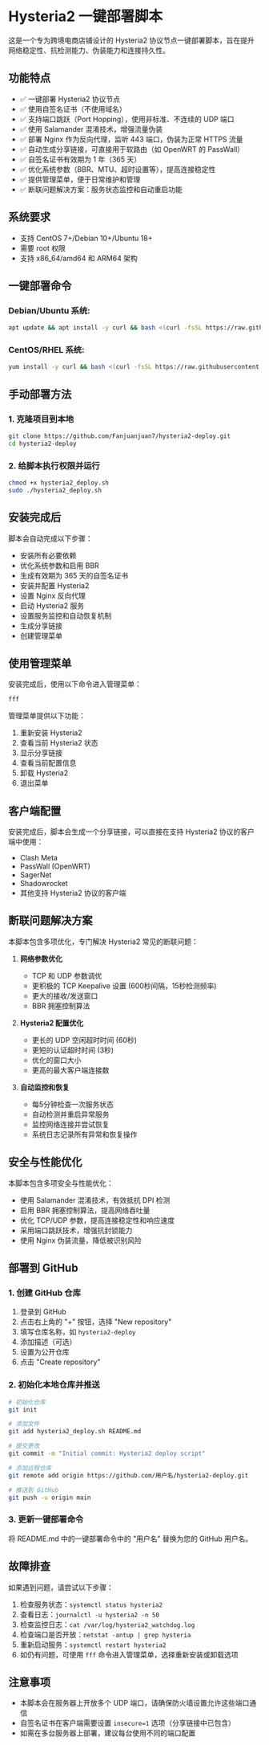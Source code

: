 # Hysteria2 一键部署脚本

这是一个专为跨境电商店铺设计的 Hysteria2 协议节点一键部署脚本，旨在提升网络稳定性、抗检测能力、伪装能力和连接持久性。

## 功能特点

- ✅ 一键部署 Hysteria2 协议节点
- ✅ 使用自签名证书（不使用域名）
- ✅ 支持端口跳跃（Port Hopping），使用非标准、不连续的 UDP 端口
- ✅ 使用 Salamander 混淆技术，增强流量伪装
- ✅ 部署 Nginx 作为反向代理，监听 443 端口，伪装为正常 HTTPS 流量
- ✅ 自动生成分享链接，可直接用于软路由（如 OpenWRT 的 PassWall）
- ✅ 自签名证书有效期为 1 年（365 天）
- ✅ 优化系统参数（BBR、MTU、超时设置等），提高连接稳定性
- ✅ 提供管理菜单，便于日常维护和管理
- ✅ 断联问题解决方案：服务状态监控和自动重启功能

## 系统要求

- 支持 CentOS 7+/Debian 10+/Ubuntu 18+
- 需要 root 权限
- 支持 x86_64/amd64 和 ARM64 架构

## 一键部署命令

### Debian/Ubuntu 系统:

```bash
apt update && apt install -y curl && bash <(curl -fsSL https://raw.githubusercontent.com/Fanjuanjuan7/hysteria2-deploy/main/hysteria2_deploy.sh)
```

### CentOS/RHEL 系统:

```bash
yum install -y curl && bash <(curl -fsSL https://raw.githubusercontent.com/Fanjuanjuan7/hysteria2-deploy/main/hysteria2_deploy.sh)
```

## 手动部署方法

### 1. 克隆项目到本地

```bash
git clone https://github.com/Fanjuanjuan7/hysteria2-deploy.git
cd hysteria2-deploy
```

### 2. 给脚本执行权限并运行

```bash
chmod +x hysteria2_deploy.sh
sudo ./hysteria2_deploy.sh
```

## 安装完成后

脚本会自动完成以下步骤：
- 安装所有必要依赖
- 优化系统参数和启用 BBR
- 生成有效期为 365 天的自签名证书
- 安装并配置 Hysteria2
- 设置 Nginx 反向代理
- 启动 Hysteria2 服务
- 设置服务监控和自动恢复机制
- 生成分享链接
- 创建管理菜单

## 使用管理菜单

安装完成后，使用以下命令进入管理菜单：

```bash
fff
```

管理菜单提供以下功能：
1. 重新安装 Hysteria2
2. 查看当前 Hysteria2 状态
3. 显示分享链接
4. 查看当前配置信息
5. 卸载 Hysteria2
0. 退出菜单

## 客户端配置

安装完成后，脚本会生成一个分享链接，可以直接在支持 Hysteria2 协议的客户端中使用：

- Clash Meta
- PassWall (OpenWRT)
- SagerNet
- Shadowrocket
- 其他支持 Hysteria2 协议的客户端

## 断联问题解决方案

本脚本包含多项优化，专门解决 Hysteria2 常见的断联问题：

1. **网络参数优化**
   - TCP 和 UDP 参数调优
   - 更积极的 TCP Keepalive 设置 (600秒间隔，15秒检测频率)
   - 更大的接收/发送窗口
   - BBR 拥塞控制算法

2. **Hysteria2 配置优化**
   - 更长的 UDP 空闲超时时间 (60秒)
   - 更短的认证超时时间 (3秒)
   - 优化的窗口大小
   - 更高的最大客户端连接数

3. **自动监控和恢复**
   - 每5分钟检查一次服务状态
   - 自动检测并重启异常服务
   - 监控网络连接并尝试恢复
   - 系统日志记录所有异常和恢复操作

## 安全与性能优化

本脚本包含多项安全与性能优化：

- 使用 Salamander 混淆技术，有效抵抗 DPI 检测
- 启用 BBR 拥塞控制算法，提高网络吞吐量
- 优化 TCP/UDP 参数，提高连接稳定性和响应速度
- 采用端口跳跃技术，增强抗封锁能力
- 使用 Nginx 伪装流量，降低被识别风险

## 部署到 GitHub

### 1. 创建 GitHub 仓库

1. 登录到 GitHub
2. 点击右上角的 "+" 按钮，选择 "New repository"
3. 填写仓库名称，如 `hysteria2-deploy`
4. 添加描述（可选）
5. 设置为公开仓库
6. 点击 "Create repository"

### 2. 初始化本地仓库并推送

```bash
# 初始化仓库
git init

# 添加文件
git add hysteria2_deploy.sh README.md

# 提交更改
git commit -m "Initial commit: Hysteria2 deploy script"

# 添加远程仓库
git remote add origin https://github.com/用户名/hysteria2-deploy.git

# 推送到 GitHub
git push -u origin main
```

### 3. 更新一键部署命令

将 README.md 中的一键部署命令中的 "用户名" 替换为您的 GitHub 用户名。

## 故障排查

如果遇到问题，请尝试以下步骤：

1. 检查服务状态：`systemctl status hysteria2`
2. 查看日志：`journalctl -u hysteria2 -n 50`
3. 检查监控日志：`cat /var/log/hysteria2_watchdog.log`
4. 检查端口是否开放：`netstat -antup | grep hysteria`
5. 重新启动服务：`systemctl restart hysteria2`
6. 如仍有问题，可使用 `fff` 命令进入管理菜单，选择重新安装或卸载选项

## 注意事项

- 本脚本会在服务器上开放多个 UDP 端口，请确保防火墙设置允许这些端口通信
- 自签名证书在客户端需要设置 `insecure=1` 选项（分享链接中已包含）
- 如需在多台服务器上部署，建议每台使用不同的端口配置 
